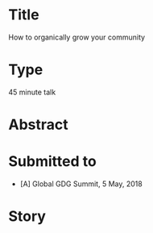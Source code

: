 # Title

How to organically grow your community

# Type

45 minute talk

# Abstract

# Submitted to

- [A] Global GDG Summit, 5 May, 2018

# Story
